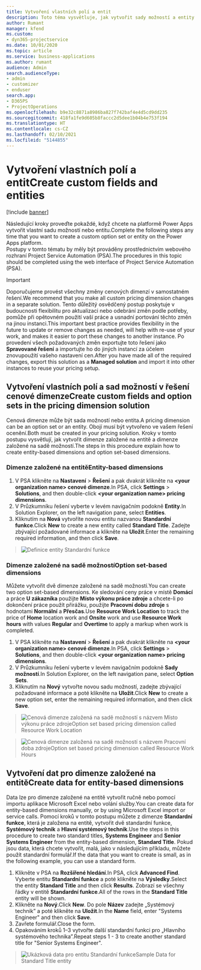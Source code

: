 ```yaml
---
title: Vytvoření vlastních polí a entit
description: Toto téma vysvětluje, jak vytvořit sady možností a entity ve vlastním řešení na platformě Power Apps.
author: Rumant
manager: kfend
ms.custom:
- dyn365-projectservice
ms.date: 10/01/2020
ms.topic: article
ms.service: business-applications
ms.author: rumant
audience: Admin
search.audienceType:
- admin
- customizer
- enduser
search.app:
- D365PS
- ProjectOperations
ms.openlocfilehash: b9e32c8871a8986ba827f742baf4e4d5cd9dd235
ms.sourcegitcommit: 418fa1fe9d605b8faccc2d5dee1b04b4e753f194
ms.translationtype: HT
ms.contentlocale: cs-CZ
ms.lasthandoff: 02/10/2021
ms.locfileid: "5144855"
---
```

# <a name="create-custom-fields-and-entities"></a><span data-ttu-id="15b43-103">Vytvoření vlastních polí a entit</span><span class="sxs-lookup"><span data-stu-id="15b43-103">Create custom fields and entities</span></span> 

[!include [banner](../includes/psa-now-project-operations.md)]

<span data-ttu-id="15b43-104">Následující kroky proveďte pokaždé, když chcete na platformě Power Apps vytvořit vlastní sadu možností nebo entitu.</span><span class="sxs-lookup"><span data-stu-id="15b43-104">Complete the following steps any time that you want to create a custom option set or entity on the Power Apps platform.</span></span>  
<span data-ttu-id="15b43-105">Postupy v tomto tématu by měly být prováděny prostřednictvím webového rozhraní Project Service Automation (PSA).</span><span class="sxs-lookup"><span data-stu-id="15b43-105">The procedures in this topic should be completed using the web interface of Project Service Automation (PSA).</span></span>

> [!IMPORTANT]
> <span data-ttu-id="15b43-106">Doporučujeme provést všechny změny cenových dimenzí v samostatném řešení.</span><span class="sxs-lookup"><span data-stu-id="15b43-106">We recommend that you make all custom pricing dimension changes in a separate solution.</span></span> <span data-ttu-id="15b43-107">Tento důležitý osvědčený postup poskytuje v budoucnosti flexibilitu pro aktualizaci nebo odebrání změn podle potřeby, pomůže při opětovném použití vaší práce a usnadní portování těchto změn na jinou instanci.</span><span class="sxs-lookup"><span data-stu-id="15b43-107">This important best practice provides flexibility in the future to update or remove changes as needed, will help with re-use of your work, and makes it easier to port these changes to another instance.</span></span> <span data-ttu-id="15b43-108">Po provedení všech požadovaných změn exportujte toto řešení jako **Spravované řešení** a importujte ho do jiných instancí za účelem znovupoužití vašeho nastavení cen.</span><span class="sxs-lookup"><span data-stu-id="15b43-108">After you have made all of the required changes, export this solution as a **Managed solution** and import it into other instances to reuse your pricing setup.</span></span>

  
## <a name="create-custom-fields-and-option-sets-in-the-pricing-dimension-solution"></a><span data-ttu-id="15b43-109">Vytvoření vlastních polí a sad možností v řešení cenové dimenze</span><span class="sxs-lookup"><span data-stu-id="15b43-109">Create custom fields and option sets in the pricing dimension solution</span></span>

<span data-ttu-id="15b43-110">Cenová dimenze může být sada možností nebo entita.</span><span class="sxs-lookup"><span data-stu-id="15b43-110">A pricing dimension can be an option set or an entity.</span></span> <span data-ttu-id="15b43-111">Obojí musí být vytvořeno ve vašem řešení ocenění.</span><span class="sxs-lookup"><span data-stu-id="15b43-111">Both must be created in your pricing solution.</span></span> <span data-ttu-id="15b43-112">Kroky v tomto postupu vysvětlují, jak vytvořit dimenze založené na entitě a dimenze založené na sadě možností.</span><span class="sxs-lookup"><span data-stu-id="15b43-112">The steps in this procedure explain how to create entity-based dimensions and option set-based dimensions.</span></span>

### <a name="entity-based-dimensions"></a><span data-ttu-id="15b43-113">Dimenze založené na entitě</span><span class="sxs-lookup"><span data-stu-id="15b43-113">Entity-based dimensions</span></span>

1. <span data-ttu-id="15b43-114">V PSA klikněte na **Nastavení** > **Řešení** a pak dvakrát klikněte na **\<your organization name> cenové dimenze**.</span><span class="sxs-lookup"><span data-stu-id="15b43-114">In PSA, click **Settings** > **Solutions**, and then double-click **\<your organization name> pricing dimensions**.</span></span>
2. <span data-ttu-id="15b43-115">V Průzkumníku řešení vyberte v levém navigačním podokně **Entity**.</span><span class="sxs-lookup"><span data-stu-id="15b43-115">In Solution Explorer, on the left navigation pane, select **Entities**.</span></span>
3. <span data-ttu-id="15b43-116">Kliknutím na **Nová** vytvoříte novou entitu nazvanou **Standardní funkce**.</span><span class="sxs-lookup"><span data-stu-id="15b43-116">Click **New** to create a new entity called **Standard Title**.</span></span> <span data-ttu-id="15b43-117">Zadejte zbývající požadované informace a klikněte na **Uložit**.</span><span class="sxs-lookup"><span data-stu-id="15b43-117">Enter the remaining required information, and then click **Save**.</span></span>

> ![Definice entity Standardní funkce](media/Standard-Title-entity-definition.png)


### <a name="option-set-based-dimensions"></a><span data-ttu-id="15b43-119">Dimenze založené na sadě možností</span><span class="sxs-lookup"><span data-stu-id="15b43-119">Option set-based dimensions</span></span> 
<span data-ttu-id="15b43-120">Můžete vytvořit dvě dimenze založené na sadě možností.</span><span class="sxs-lookup"><span data-stu-id="15b43-120">You can create two option set-based dimensions.</span></span> <span data-ttu-id="15b43-121">Ke sledování ceny práce v místě **Domácí** a práce **U zákazníka** použijte **Místo výkonu práce zdroje** a chcete-li po dokončení práce použít přirážku, použijte **Pracovní dobu zdroje** s hodnotami **Normální** a **Přesčas**.</span><span class="sxs-lookup"><span data-stu-id="15b43-121">Use **Resource Work Location** to track the price of **Home** location work and **Onsite** work and use **Resource Work hours** with values **Regular** and **Overtime** to apply a markup when work is completed.</span></span>


1. <span data-ttu-id="15b43-122">V PSA klikněte na **Nastavení** > **Řešení** a pak dvakrát klikněte na **\<your organization name> cenové dimenze**.</span><span class="sxs-lookup"><span data-stu-id="15b43-122">In PSA, click **Settings** > **Solutions**, and then double-click  **\<your organization name> pricing dimensions**.</span></span> 
2. <span data-ttu-id="15b43-123">V Průzkumníku řešení vyberte v levém navigačním podokně **Sady možností**.</span><span class="sxs-lookup"><span data-stu-id="15b43-123">In Solution Explorer, on the left navigation pane, select  **Option Sets**.</span></span> 
3. <span data-ttu-id="15b43-124">Kliknutím na **Nový** vytvořte novou sadu možností, zadejte zbývající požadované informace a poté klikněte na **Uložit**.</span><span class="sxs-lookup"><span data-stu-id="15b43-124">Click **New** to create a new option set, enter the remaining required information, and then click **Save**.</span></span>

> ![<span data-ttu-id="15b43-125">Cenová dimenze založená na sadě možností s názvem Místo výkonu práce zdroje</span><span class="sxs-lookup"><span data-stu-id="15b43-125">Option set based pricing dimension called Resource Work Location</span></span> ](media/Option-set-PD-called-Resource-Work-Location.png)

> ![<span data-ttu-id="15b43-126">Cenová dimenze založená na sadě možností s názvem Pracovní doba zdroje</span><span class="sxs-lookup"><span data-stu-id="15b43-126">Option set based pricing dimension called Resource Work Hours</span></span> ](media/Option-set-PD-called-Resource-Work-Hours.PNG)


## <a name="create-data-for-entity-based-dimensions"></a><span data-ttu-id="15b43-127">Vytvoření dat pro dimenze založené na entitě</span><span class="sxs-lookup"><span data-stu-id="15b43-127">Create data for entity-based dimensions</span></span>

<span data-ttu-id="15b43-128">Data lze pro dimenze založené na entitě vytvořit ručně nebo pomocí importu aplikace Microsoft Excel nebo volání služby.</span><span class="sxs-lookup"><span data-stu-id="15b43-128">You can create data for entity-based dimensions manually, or by using Microsoft Excel import or service calls.</span></span> <span data-ttu-id="15b43-129">Pomocí kroků v tomto postupu můžete z dimenze **Standardní funkce**, která je založena na entitě, vytvořit dvě standardní funkce, **Systémový technik** a **Hlavní systémový technik**.</span><span class="sxs-lookup"><span data-stu-id="15b43-129">Use the steps in this procedure to create two standard titles, **Systems Engineer** and **Senior Systems Engineer** from the entity-based dimension, **Standard Title**.</span></span> <span data-ttu-id="15b43-130">Pokud jsou data, která chcete vytvořit, malá, jako v následujícím příkladu, můžete použít standardní formulář.</span><span class="sxs-lookup"><span data-stu-id="15b43-130">If the data that you want to create is small, as in the following example, you can use a standard form.</span></span>

1. <span data-ttu-id="15b43-131">Klikněte v PSA na **Rozšířené hledání**.</span><span class="sxs-lookup"><span data-stu-id="15b43-131">In PSA, click **Advanced Find**.</span></span> <span data-ttu-id="15b43-132">Vyberte entitu **Standardní funkce** a poté klikněte na **Výsledky**.</span><span class="sxs-lookup"><span data-stu-id="15b43-132">Select the entity **Standard Title** and then click **Results**.</span></span> <span data-ttu-id="15b43-133">Zobrazí se všechny řádky v entitě **Standardní funkce**.</span><span class="sxs-lookup"><span data-stu-id="15b43-133">All of the rows in the **Standard Title** entity will be shown.</span></span>
2. <span data-ttu-id="15b43-134">Klikněte na **Nový**.</span><span class="sxs-lookup"><span data-stu-id="15b43-134">Click **New**.</span></span> <span data-ttu-id="15b43-135">Do pole **Název** zadejte „Systémový technik” a poté klikněte na **Uložit**.</span><span class="sxs-lookup"><span data-stu-id="15b43-135">In the **Name** field, enter "Systems Engineer" and then click **Save**.</span></span>
3. <span data-ttu-id="15b43-136">Zavřete formulář.</span><span class="sxs-lookup"><span data-stu-id="15b43-136">Close the form.</span></span> 
4. <span data-ttu-id="15b43-137">Opakováním kroků 1–3 vytvořte další standardní funkci pro „Hlavního systémového technika”.</span><span class="sxs-lookup"><span data-stu-id="15b43-137">Repeat steps 1 - 3 to create another standard title for "Senior Systems Engineer".</span></span>

> ![<span data-ttu-id="15b43-138">Ukázková data pro entitu Standardní funkce</span><span class="sxs-lookup"><span data-stu-id="15b43-138">Sample Data for Standard Title entity</span></span> ](media/ST-data.png)


